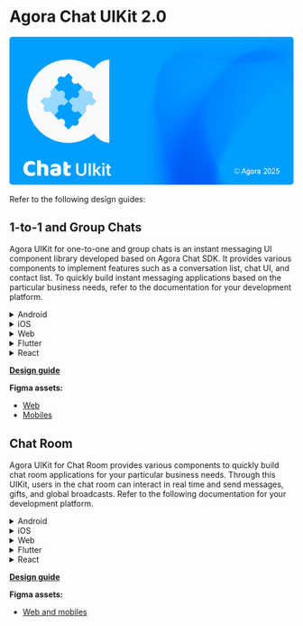 # Agora Chat UIKit 2.0

![Cover Image](1-to-1-and-group-chats/assets/images/CUIcover2.png)

Refer to the following design guides:

## 1-to-1 and Group Chats

Agora UIKit for one-to-one and group chats is an instant messaging UI component library developed based on Agora Chat SDK. It provides various components to implement features such as a conversation list, chat UI, and contact list. To quickly build instant messaging applications based on the particular business needs, refer to the documentation for your development platform.

<details>
<summary>Android</summary>

- About
    - [Product overview](1-to-1-and-group-chats/android/overview/product-overview.md)
    - [Product features](1-to-1-and-group-chats/android/overview/product-features.md)
- Get started
    - [Quickstart](1-to-1-and-group-chats/android/get-started/quickstart.md)
- Integrate
    - [Advanced usage](1-to-1-and-group-chats/android/integrate/advanced-usage.md)
    - [Message chat](1-to-1-and-group-chats/android/integrate/chat-messages.md)
    - [Contact details](1-to-1-and-group-chats/android/integrate/contact-details.md)
    - [Contact list](1-to-1-and-group-chats/android/integrate/contacts.md)
    - [Conversation list](1-to-1-and-group-chats/android/integrate/conversation-list.md)
    - [Group details](1-to-1-and-group-chats/android/integrate/group-details.md)
    - [Integrate UIKit](1-to-1-and-group-chats/android/integrate/integrate-ui-kit.md)
    - [Internationalization](1-to-1-and-group-chats/android/integrate/internationalization.md)
    - [Theme](1-to-1-and-group-chats/android/integrate/theme.md)
    - [User-defined information](1-to-1-and-group-chats/android/integrate/user-defined-information.md)

</details>

<details>
<summary>iOS</summary>

- About
    - [Product overview](1-to-1-and-group-chats/ios/overview/product-overview.md)
    - [Product features](1-to-1-and-group-chats/ios/overview/product-features.md)
- Get started
    - [Integrate UIKit](1-to-1-and-group-chats/ios/get-started/integrate-ui-kit.md)
    - [Quickstart](1-to-1-and-group-chats/ios/get-started/quickstart.md)
    - [Run the sample project](1-to-1-and-group-chats/ios/get-started/run-sample-project.md)
- Integrate
    - [Advanced usage](1-to-1-and-group-chats/ios/integrate/advanced-usage.md)
    - [Implement a new type of custom message cell](1-to-1-and-group-chats/ios/integrate/custom-message-cell.md)
    - [Customize the contact details](1-to-1-and-group-chats/ios/integrate/customize-contact-details.md)
    - [Customize the contact list](1-to-1-and-group-chats/ios/integrate/customize-contact-list.md)
    - [Customize the conversation list](1-to-1-and-group-chats/ios/integrate/customize-conversation-list.md)
    - [Customize the group details](1-to-1-and-group-chats/ios/integrate/customize-group-details.md)
    - [Customize the message chat](1-to-1-and-group-chats/ios/integrate/customize-message-chat.md)
    - [Overridable methods in the ViewModel of main pages](1-to-1-and-group-chats/ios/integrate/event-listening.md)
    - [General configurable items](1-to-1-and-group-chats/ios/integrate/general-configurable-items.md)
    - [Intercept the main page click jump event](1-to-1-and-group-chats/ios/integrate/intercept-main-page-click-jump-event.md)
    - [Internationalization](1-to-1-and-group-chats/ios/integrate/internationalization.md)
    - [General configurable items](1-to-1-and-group-chats/ios/integrate/optional-items.md)
    - [Theme](1-to-1-and-group-chats/ios/integrate/theme.md)

</details>

<details>
<summary>Web</summary>

- About
    - [Product overview](1-to-1-and-group-chats/web/overview/product-overview.md)
    - [Product features](1-to-1-and-group-chats/web/overview/product-features.md)
- Get started
    - [Integrate UIKit with Vue](1-to-1-and-group-chats/web/get-started/integrate-with-vue.md)
    - [Integrate UIKit with React](1-to-1-and-group-chats/web/get-started/integrate-with-react.md)
    - [Quickstart](1-to-1-and-group-chats/web/get-started/quickstart.md)
- Integrate
    - [Audio and video calls](1-to-1-and-group-chats/web/integrate/audio-and-video-calls.md)
    - [Message chat](1-to-1-and-group-chats/web/integrate/chat-messages.md)
    - [Contacts](1-to-1-and-group-chats/web/integrate/contacts.md)
    - [Conversation list](1-to-1-and-group-chats/web/integrate/conversation-list.md)
    - [Event listeners](1-to-1-and-group-chats/web/integrate/event-listeners.md)
    - [Global context](1-to-1-and-group-chats/web/integrate/global-context.md)
    - [Internationalization](1-to-1-and-group-chats/web/integrate/internationalization.md)
    - [Log in to UIKit](1-to-1-and-group-chats/web/integrate/log-in.md)
    - [Theme](1-to-1-and-group-chats/web/integrate/theme.md)
    - [User information](1-to-1-and-group-chats/web/integrate/user-information.md)

</details>

<details>
<summary>Flutter</summary>

- About
    - [Product overview](1-to-1-and-group-chats/flutter/overview/product-overview.md)
    - [Product features](1-to-1-and-group-chats/flutter/overview/product-features.md)
- Get started
    - [Integrate UIKit](1-to-1-and-group-chats/flutter/get-started/integrate-ui-kit.md)
    - [Quickstart](1-to-1-and-group-chats/flutter/get-started/quickstart.md)
    - [Run the sample project](1-to-1-and-group-chats/flutter/get-started/run-sample-project.md)
- Integrate
    - [Advanced usage](1-to-1-and-group-chats/flutter/integrate/advanced-usage.md)
    - [Chat messages](1-to-1-and-group-chats/flutter/integrate/chat-messages.md)
    - [Contact details](1-to-1-and-group-chats/flutter/integrate/contact-details.md)
    - [Contacts](1-to-1-and-group-chats/flutter/integrate/contacts.md)
    - [Conversation list](1-to-1-and-group-chats/flutter/integrate/conversation-list.md)
    - [Group details](1-to-1-and-group-chats/flutter/integrate/group-details.md)
    - [Internationalization](1-to-1-and-group-chats/flutter/integrate/internationalization.md)
    - [Theme](1-to-1-and-group-chats/flutter/integrate/theme.md)
    - [User information](1-to-1-and-group-chats/flutter/integrate/user-information.md)

</details>

<details>
<summary>React</summary>

- About
    - [Product overview](1-to-1-and-group-chats/react/overview/product-overview.md)
    - [Product features](1-to-1-and-group-chats/react/overview/product-features.md)
- Get started
    - [Integrate UIKit](1-to-1-and-group-chats/react/get-started/integrate-ui-kit.md)
    - [Quickstart](1-to-1-and-group-chats/react/get-started/quickstart.md)
    - [Run the sample project](1-to-1-and-group-chats/react/get-started/run-sample-project.md)
- Integrate
    - [Advanced usage](1-to-1-and-group-chats/react/integrate/advanced-usage.md)
    - [Chat messages](1-to-1-and-group-chats/react/integrate/chat-messages.md)
    - [Contact details](1-to-1-and-group-chats/react/integrate/contact-details.md)
    - [Contacts](1-to-1-and-group-chats/react/integrate/contacts.md)
    - [Conversation list](1-to-1-and-group-chats/react/integrate/conversation-list.md)
    - [Group details](1-to-1-and-group-chats/react/integrate/group-details.md)
    - [Internationalization](1-to-1-and-group-chats/react/integrate/internationalization.md)
    - [Theme](1-to-1-and-group-chats/react/integrate/theme.md)
    - [User information](1-to-1-and-group-chats/react/integrate/user-information.md)
</details>

[**Design guide**](1-to-1-and-group-chats/design-guide.md)

**Figma assets:**
- [Web](https://www.figma.com/community/file/1462016929921662608/agora-chat-uikit-for-web)
- [Mobiles](https://www.figma.com/community/file/1462018524524243606/agora-chat-uikit-for-mobiles)

## Chat Room
Agora UIKit for Chat Room provides various components to quickly build chat room applications for your particular business needs. Through this UIKit, users in the chat room can interact in real time and send messages, gifts, and global broadcasts. Refer to the following documentation for your development platform.

<details>
<summary>Android</summary>

- About
    - [Product overview](chat-room/android/overview.md)
    - [Product features](chat-room/android/product-features.md)
- Get started
    - [Integrate UIKit](chat-room/android/integrate-ui-kit.md)
    - [Quickstart](chat-room/android/quickstart.md)
    - [Run the sample project](chat-room/android/run-sample-project.md)
- Integrate
    - [Best practices](chat-room/android/best-practices.md)
    - [Configurable items](chat-room/android/configurable-items.md)
    - [Theme](chat-room/android/theme.md)
    
</details>

<details>
<summary>iOS</summary>

- About
    - [Product overview](chat-room/ios/overview.md)
    - [Product features](chat-room/ios/product-features.md)
- Get started
    - [Integrate UIKit](chat-room/ios/integrate-ui-kit.md)
    - [Quickstart](chat-room/ios/quickstart.md)
    - [Run the sample project](chat-room/ios/run-sample-project.md)
- Integrate
    - [Best practices](chat-room/ios/best-practices.md)
    - [Configurable items](chat-room/ios/configurable-items.md)
    - [Customizations](chat-room/ios/customizations.md)
    - [Theme](chat-room/ios/theme.md)

</details>

<details>
<summary>Web</summary>

- About
    - [Product overview](chat-room/web/overview.md)
    - [Product features](chat-room/web/product-features.md)
- Get started
    - [Integrate UIKit](chat-room/web/integrate-ui-kit.md)
    - [Quickstart](chat-room/web/quickstart.md)
- Integrate
    - [Best practices](chat-room/android/best-practices.md)
    - [Configurable items](chat-room/web/configurable-items.md)
    - [Customize UIKit](chat-room/web/customize.md)
    - [Theme](chat-room/web/theme.md)

</details>

<details>
<summary>Flutter</summary>

- About
    - [Product overview](chat-room/flutter/overview.md)
    - [Product features](chat-room/flutter/product-features.md)
- Get started
    - [Integrate UIKit](chat-room/flutter/integrate-ui-kit.md)
    - [Quickstart](chat-room/flutter/quickstart.md)
    - [Run the sample project](chat-room/flutter/run-sample-project.md)
- Integrate
    - [Best practices](chat-room/flutter/best-practices.md)
    - [Configurable items](chat-room/flutter/configurable-items.md)
    - [Theme](chat-room/flutter/theme.md)

</details>

<details>
<summary>React</summary>

- About
    - [Product overview](chat-room/react/overview.md)
    - [Product features](chat-room/react/product-features.md)
- Get started
    - [Integrate UIKit](chat-room/react/integrate-ui-kit.md)
    - [Quickstart](chat-room/react/quickstart.md)
    - [Run the sample project](chat-room/react/run-sample-project.md)
- Integrate
    - [Best practices](chat-room/react/best-practices.md)
    - [Configurable items](chat-room/react/configurable-items.md)
    - [Theme](chat-room/react/theme.md)

</details>

[**Design guide**](chat-room/design-guide.md)

**Figma assets:**
- [Web and mobiles](https://www.figma.com/community/file/1462020408049722010/agora-chat-chatroom-uikit-for-mobiles-and-web)
